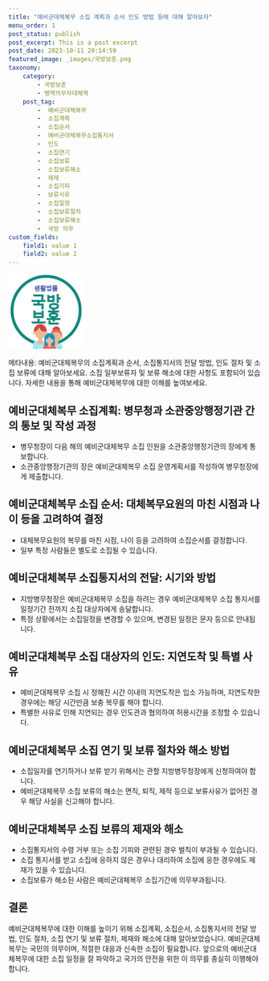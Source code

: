 ```yaml
---
title: "예비군대체복무 소집 계획과 순서 인도 방법 등에 대해 알아보자"
menu_order: 1
post_status: publish
post_excerpt: This is a post excerpt
post_date: 2023-10-11 20:14:59
featured_image: _images/국방보훈.png
taxonomy:
    category:
        - 국방보훈
        - 병역의무자대체역
    post_tag:
        -  예비군대체복무
        -  소집계획
        -  소집순서
        -  예비군대체복무소집통지서
        -  인도
        -  소집연기
        -  소집보류
        -  소집보류해소
        -  제재
        -  소집기피
        -  보류사유
        -  소집일정
        -  소집보류절차
        -  소집보류해소
        -  국방 의무
custom_fields:
    field1: value 1
    field2: value 2
---
```


![국방보훈](/_images/국방보훈.png)

메타내용: 예비군대체복무의 소집계획과 순서, 소집통지서의 전달 방법, 인도 절차 및 소집 보류에 대해 알아보세요. 소집 일부보류자 및 보류 해소에 대한 사항도 포함되어 있습니다. 자세한 내용을 통해 예비군대체복무에 대한 이해를 높여보세요.

## 예비군대체복무 소집계획: 병무청과 소관중앙행정기관 간의 통보 및 작성 과정

- 병무청장이 다음 해의 예비군대체복무 소집 인원을 소관중앙행정기관의 장에게 통보합니다.
- 소관중앙행정기관의 장은 예비군대체복무 소집 운영계획서를 작성하여 병무청장에게 제출합니다.

## 예비군대체복무 소집 순서: 대체복무요원의 마친 시점과 나이 등을 고려하여 결정

- 대체복무요원의 복무를 마친 시점, 나이 등을 고려하여 소집순서를 결정합니다.
- 일부 특정 사람들은 별도로 소집될 수 있습니다.

## 예비군대체복무 소집통지서의 전달: 시기와 방법

- 지방병무청장은 예비군대체복무 소집을 하려는 경우 예비군대체복무 소집 통지서를 일정기간 전까지 소집 대상자에게 송달합니다.
- 특정 상황에서는 소집일정을 변경할 수 있으며, 변경된 일정은 문자 등으로 안내됩니다.

## 예비군대체복무 소집 대상자의 인도: 지연도착 및 특별 사유

- 예비군대체복무 소집 시 정해진 시간 이내의 지연도착은 입소 가능하며, 지연도착한 경우에는 해당 시간만큼 보충 복무를 해야 합니다.
- 특별한 사유로 인해 지연되는 경우 인도관과 협의하여 허용시간을 조정할 수 있습니다.

## 예비군대체복무 소집 연기 및 보류 절차와 해소 방법

- 소집일자를 연기하거나 보류 받기 위해서는 관할 지방병무청장에게 신청하여야 합니다.
- 예비군대체복무 소집 보류의 해소는 면직, 퇴직, 제적 등으로 보류사유가 없어진 경우 해당 사실을 신고해야 합니다.

## 예비군대체복무 소집 보류의 제재와 해소

- 소집통지서의 수령 거부 또는 소집 기피와 관련된 경우 벌칙이 부과될 수 있습니다.
- 소집 통지서를 받고 소집에 응하지 않은 경우나 대리하여 소집에 응한 경우에도 제재가 있을 수 있습니다.
- 소집보류가 해소된 사람은 예비군대체복무 소집기간에 의무부과됩니다.

## 결론

예비군대체복무에 대한 이해를 높이기 위해 소집계획, 소집순서, 소집통지서의 전달 방법, 인도 절차, 소집 연기 및 보류 절차, 제재와 해소에 대해 알아보았습니다. 예비군대체복무는 국민의 의무이며, 적절한 대응과 신속한 소집이 필요합니다. 앞으로의 예비군대체복무에 대한 소집 일정을 잘 파악하고 국가의 안전을 위한 이 의무를 충실히 이행해야 합니다.
